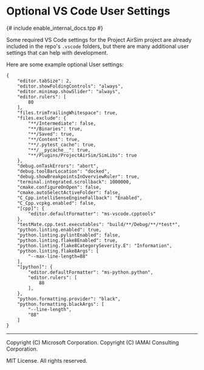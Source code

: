 # Optional VS Code User Settings
{# include enable_internal_docs.tpp #}

Some required VS Code settings for the Project AirSim project are already included in the repo's `.vscode` folders, but there are many additional user settings that can help with development.

Here are some example optional User settings:

```
{
    "editor.tabSize": 2,
    "editor.showFoldingControls": "always",
    "editor.minimap.showSlider": "always",
    "editor.rulers": [
        80
    ],
    "files.trimTrailingWhitespace": true,
    "files.exclude": {
        "**/Intermediate": false,
        "**/Binaries": true,
        "**/Saved": true,
        "**/Content": true,
        "**/.pytest_cache": true,
        "**/__pycache__": true,
        "**/Plugins/ProjectAirSim/SimLibs": true
    },
    "debug.onTaskErrors": "abort",
    "debug.toolBarLocation": "docked",
    "debug.showBreakpointsInOverviewRuler": true,
    "terminal.integrated.scrollback": 1000000,
    "cmake.configureOnOpen": false,
    "cmake.autoSelectActiveFolder": false,
    "C_Cpp.intelliSenseEngineFallback": "Enabled",
    "C_Cpp.vcpkg.enabled": false,
    "[cpp]": {
        "editor.defaultFormatter": "ms-vscode.cpptools"
    },
    "testMate.cpp.test.executables": "build/**/Debug/**/*test*",
    "python.linting.enabled": true,
    "python.linting.pylintEnabled": false,
    "python.linting.flake8Enabled": true,
    "python.linting.flake8CategorySeverity.E": "Information",
    "python.linting.flake8Args": [
        "--max-line-length=88"
    ],
    "[python]": {
        "editor.defaultFormatter": "ms-python.python",
        "editor.rulers": [
            88
        ],
    },
    "python.formatting.provider": "black",
    "python.formatting.blackArgs": [
        "--line-length",
        "88"
    ]
}
```

---

Copyright (C) Microsoft Corporation. 
Copyright (C) IAMAI Consulting Corporation.

MIT License. All rights reserved.
